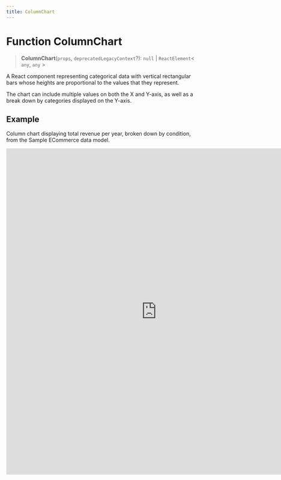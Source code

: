 ```yaml
---
title: ColumnChart
---
```


# Function ColumnChart

> **ColumnChart**(`props`, `deprecatedLegacyContext`?): `null` \| `ReactElement`\< `any`, `any` \>

A React component representing categorical data with vertical rectangular bars
whose heights are proportional to the values that they represent.

The chart can include multiple values on both the X and Y-axis, as well as a break down by categories displayed on the Y-axis.

## Example

Column chart displaying total revenue per year, broken down by condition, from the Sample ECommerce data model.

<iframe
 src='https://csdk-playground.sisense.com/?example=charts%2Fcolumn-chart&mode=docs'
 width=800
 height=870
 style='border:none;'
/>

Additional Column Chart examples:

- [Stacked Column Chart](https://www.sisense.com/platform/compose-sdk/playground/?example=charts%2Fcolumn-chart-stacked)
- [Stacked Percentage Column Chart](https://www.sisense.com/platform/compose-sdk/playground/?example=charts%2Fcolumn-chart-stacked100)

## Parameters

| Parameter | Type | Description |
| :------ | :------ | :------ |
| `props` | [`ColumnChartProps`](../interfaces/interface.ColumnChartProps.md) | Column chart properties |
| `deprecatedLegacyContext`? | `any` | ::: warning Deprecated<br /><br />:::<br /><br />**See**<br /><br />[React Docs](https://legacy.reactjs.org/docs/legacy-context.html#referencing-context-in-lifecycle-methods) |

## Returns

`null` \| `ReactElement`\< `any`, `any` \>

Column Chart component
